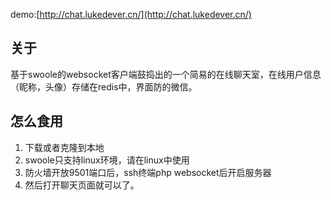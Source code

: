demo:[http://chat.lukedever.cn/](http://chat.lukedever.cn/)

## 关于
基于swoole的websocket客户端鼓捣出的一个简易的在线聊天室，在线用户信息（昵称，头像）存储在redis中，界面防的微信。

## 怎么食用
1. 下载或者克隆到本地
2. swoole只支持linux环境，请在linux中使用
3. 防火墙开放9501端口后，ssh终端php websocket后开启服务器
4. 然后打开聊天页面就可以了。
